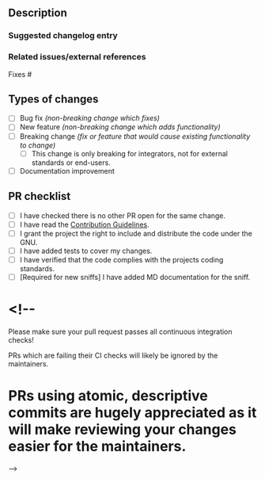 <!-- Provide a general summary of your changes in the title above. -->

<!--
Please target the `beta` branch when submitting your pull request, unless your change **only** applies to Jeedom 4.x.
-->

## Description

<!--
What do you want to achieve with this PR? Why did you write this code? What problem does this PR solve?
Describe your changes in detail and, if relevant, explain which choices you have made and why.
-->

### Suggested changelog entry

<!-- Please provide a short description of the change for the changelog. -->

### Related issues/external references

Fixes #

## Types of changes

<!-- What types of changes does your code introduce? Put an `x` in all the boxes that apply: -->

- [ ] Bug fix _(non-breaking change which fixes)_
- [ ] New feature _(non-breaking change which adds functionality)_
- [ ] Breaking change _(fix or feature that would cause existing functionality to change)_
  - [ ] This change is only breaking for integrators, not for external standards or end-users.
- [ ] Documentation improvement

## PR checklist

<!-- Go over all the following points, and put an `x` in all the boxes that apply. -->

- [ ] I have checked there is no other PR open for the same change.
- [ ] I have read the [Contribution Guidelines](https://doc.jeedom.com/fr_FR/contribute/).
- [ ] I grant the project the right to include and distribute the code under the GNU.
- [ ] I have added tests to cover my changes.
- [ ] I have verified that the code complies with the projects coding standards.
- [ ] [Required for new sniffs] I have added MD documentation for the sniff.

# <!--

Please make sure your pull request passes all continuous integration checks!

PRs which are failing their CI checks will likely be ignored by the maintainers.

PRs using atomic, descriptive commits are hugely appreciated as it will make
reviewing your changes easier for the maintainers.
============================================================================================
-->
